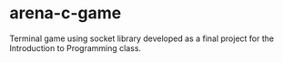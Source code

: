 # arena-c-game
Terminal game using socket library developed as a final project for the Introduction to Programming class.

